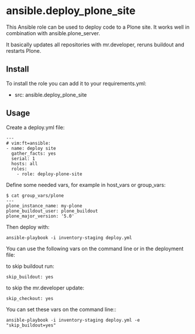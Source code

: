 # ansible.deploy_plone_site

This Ansible role can be used to deploy code to a Plone site.
It works well in combination with ansible.plone_server.

It basically updates all repositories with mr.developer, reruns buildout and restarts Plone.

## Install

To install the role you can add it to your requirements.yml:

   - src: ansible.deploy_plone_site


## Usage

Create a deploy.yml file:

    ---
    # vim:ft=ansible:
    - name: deploy site
      gather_facts: yes
      serial: 1
      hosts: all
      roles:
        - role: deploy-plone-site

Define some needed vars, for example in host_vars or group_vars:

    $ cat group_vars/plone
    ---
    plone_instance_name: my-plone
    plone_buildout_user: plone_buildout
    plone_major_version: '5.0'

Then deploy with:

    ansible-playbook -i inventory-staging deploy.yml

You can use the following vars on the command line or in the deployment file:

to skip buildout run:

    skip_buildout: yes

to skip the mr.developer update:

    skip_checkout: yes

You can set these vars on the command line::

    ansible-playbook -i inventory-staging deploy.yml -e "skip_buildout=yes"
